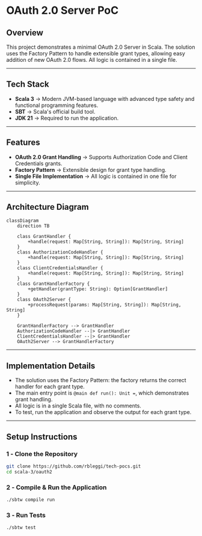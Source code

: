 # **OAuth 2.0 Server PoC**

## **Overview**

This project demonstrates a minimal OAuth 2.0 Server in Scala. The solution uses the Factory Pattern to handle extensible grant types, allowing easy addition of new OAuth 2.0 flows. All logic is contained in a single file.

---

## **Tech Stack**

- **Scala 3** → Modern JVM-based language with advanced type safety and functional programming features.
- **SBT** → Scala's official build tool.
- **JDK 21** → Required to run the application.

---

## **Features**

- **OAuth 2.0 Grant Handling** → Supports Authorization Code and Client Credentials grants.
- **Factory Pattern** → Extensible design for grant type handling.
- **Single File Implementation** → All logic is contained in one file for simplicity.

---

## **Architecture Diagram**

```mermaid
classDiagram
    direction TB

    class GrantHandler {
        +handle(request: Map[String, String]): Map[String, String]
    }
    class AuthorizationCodeHandler {
        +handle(request: Map[String, String]): Map[String, String]
    }
    class ClientCredentialsHandler {
        +handle(request: Map[String, String]): Map[String, String]
    }
    class GrantHandlerFactory {
        +getHandler(grantType: String): Option[GrantHandler]
    }
    class OAuth2Server {
        +processRequest(params: Map[String, String]): Map[String, String]
    }

    GrantHandlerFactory --> GrantHandler
    AuthorizationCodeHandler --|> GrantHandler
    ClientCredentialsHandler --|> GrantHandler
    OAuth2Server --> GrantHandlerFactory
```

---

## **Implementation Details**

- The solution uses the Factory Pattern: the factory returns the correct handler for each grant type.
- The main entry point is `@main def run(): Unit =`, which demonstrates grant handling.
- All logic is in a single Scala file, with no comments.
- To test, run the application and observe the output for each grant type.

---

## **Setup Instructions**

### **1️ - Clone the Repository**

```bash
git clone https://github.com/rbleggi/tech-pocs.git
cd scala-3/oauth2
```

### **2️ - Compile & Run the Application**

```bash
./sbtw compile run
```

### **3️ - Run Tests**

```bash
./sbtw test
```
